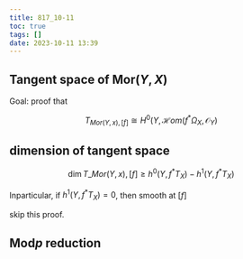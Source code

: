 ```yaml
---
title: 817_10-11
toc: true
tags: []
date: 2023-10-11 13:39
---
```


## Tangent space of $\mathrm{Mor}(Y,X)$

Goal: proof that

$$ T_{Mor(Y,x),[f]} \cong H^0(Y,\mathcal{H}om(f^*\Omega _X,\mathcal{O}_Y) $$

## dimension of tangent space

$$ \dim T\_{Mor(Y,x),[f]} \geq h^0(Y,f^*T_X) - h^1(Y,f^*T_X) $$

Inparticular, if $h^1(Y,f^*T_X)=0$, then smooth at $[f]$

skip this proof.

## $\mathrm{Mod} p$ reduction

